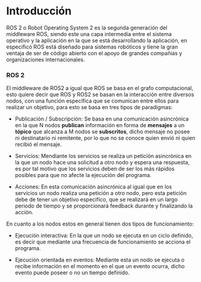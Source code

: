# Introducción

ROS 2 o Robot Operating System 2 es la segunda generación del middleware ROS, siendo este una capa intermedia entre el sistema operativo y la aplicación en la que se está desarrollando la aplicación, en especificó ROS está diseñado para sistemas robóticos y tiene la gran ventaja de ser de código abierto con el apoyo de grandes compañías y organizaciones internacionales.

### ROS 2

El middleware de ROS2 a igual que ROS se basa en el grafo computacional, esto quiere decir que ROS y ROS2 se basan en la interacción entre diversos nodos, con una función específica que se comunican entre ellos para realizar un objetivo, para esto se basa en tres tipos de paradigmas: 

- Publicación / Subscripción: Se basa en una comunicación asincrónica en la que N nodos **publican** información en forma de **mensajes** a un **tópico** que alcanza a M nodos se **subscritos**, dicho mensaje no posee ni destinatario ni remitente, por lo que no se conoce quien envió ni quien recibió el mensaje.

- Servicios: Mendiante los servicios se realiza un petición asincrónica en la que un nodo hace una solicitud a otro nodo y espera una respuesta, es por tal motivo que los servicios deben de ser los más rápidos posibles para que no afecte la ejecución del programa.

- Acciones: En esta comunicación asincrónica al igual que en los servicios un nodo realiza una petición a otro nodo, pero esta petición debe de tener un objetivo especifico, que se realizará en un largo periodo de tiempo y se proporcionará feedback durante y finalizando la acción.

En cuanto a los nodos estos en general tienen dos tipos de funcionamiento:

- Ejecución interactiva:  En la que un nodo se ejecuta en un ciclo definido, es decir que mediante una frecuencia de funcionamiento se acciona el programa.

- Ejecución orientada en eventos: Mediante esta un nodo se ejecuta o recibe información en el momento en el que un evento ocurra, dicho evento puede poseer o no un tiempo definido.
